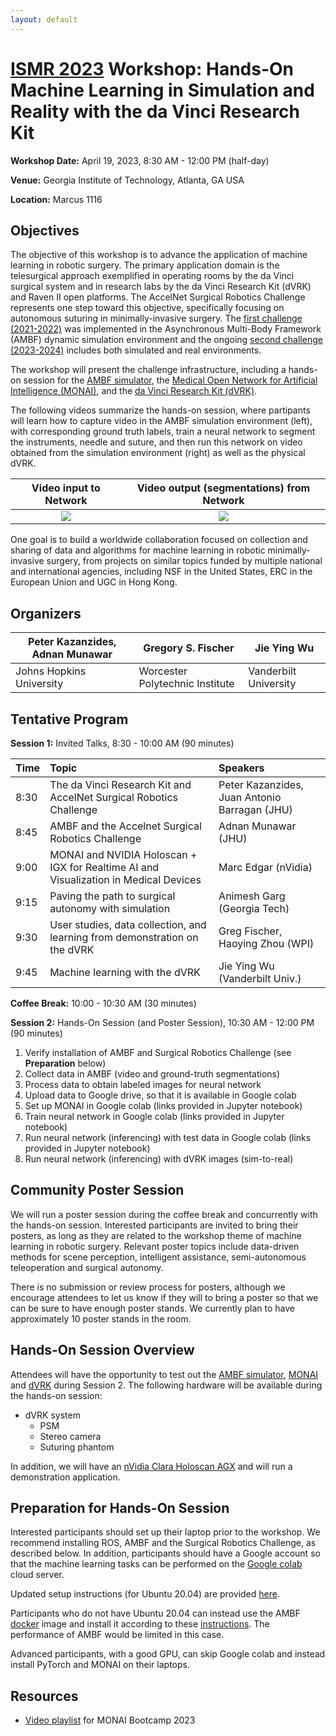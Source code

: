 ```yaml
---
layout: default
---
```


# [ISMR 2023](http://www.ismr.gatech.edu/) Workshop: Hands-On Machine Learning in Simulation and Reality with the da Vinci Research Kit

**Workshop Date:**  April 19, 2023, 8:30 AM - 12:00 PM (half-day)

**Venue:** Georgia Institute of Technology, Atlanta, GA USA

**Location:** Marcus 1116

## Objectives

The objective of this workshop is to advance the application of machine learning in robotic surgery. The primary application domain is the telesurgical approach exemplified in operating rooms by the da Vinci surgical system and in research labs by the da Vinci Research Kit (dVRK) and Raven II open platforms. The AccelNet Surgical Robotics Challenge represents one step toward this objective, specifically focusing on autonomous suturing in minimally-invasive surgery.
The [first challenge (2021-2022)](https://collaborative-robotics.github.io/surgical-robotics-challenge/challenge-2021.html)
was implemented in the Asynchronous Multi-Body Framework (AMBF) dynamic simulation environment and the ongoing
[second challenge (2023-2024)](https://collaborative-robotics.github.io/surgical-robotics-challenge-2023/challenge-2023.html)
includes both simulated and real environments.

The workshop will present the challenge infrastructure, including a hands-on session for the [AMBF simulator](https://github.com/WPI-AIM/ambf), the [Medical Open Network for Artificial Intelligence (MONAI)](https://monai.io/), and the [da Vinci Research Kit (dVRK)](https://github.com/jhu-dvrk/sawIntuitiveResearchKit/wiki).

The following videos summarize the hands-on session, where partipants will learn how to capture video in the AMBF simulation environment (left), with corresponding ground truth labels, train a neural network to segment the instruments, needle and suture, and then run this network on video obtained from the simulation environment (right) as well as the physical dVRK.

| Video input to Network | Video output (segmentations) from Network |
|:----------------------:|:-----------------------------------------:|
| <img src='./images/InputVideo.gif' /> | <img src='./images/OutputVideo.gif' /> |

One goal is to build a worldwide collaboration focused on collection and sharing of data and algorithms for machine learning in robotic minimally-invasive surgery, from projects on similar topics funded by multiple national and international agencies, including NSF in the United States, ERC in the European Union and UGC in Hong Kong.

## Organizers

| Peter Kazanzides, Adnan Munawar    | Gregory S. Fischer              | Jie Ying Wu           |
|------------------------------------|---------------------------------|-----------------------|
| Johns Hopkins University           | Worcester Polytechnic Institute | Vanderbilt University |

## Tentative Program

**Session 1:**  Invited Talks, 8:30 - 10:00 AM (90 minutes)

| Time | Topic        | Speakers |
|:-----|:-------------|:---------|
| 8:30 | The da Vinci Research Kit and AccelNet Surgical Robotics Challenge | Peter Kazanzides, Juan Antonio Barragan (JHU) |
| 8:45 | AMBF and the Accelnet Surgical Robotics Challenge | Adnan Munawar (JHU) |
| 9:00 | MONAI and NVIDIA Holoscan + IGX for Realtime AI and Visualization in Medical Devices | Marc Edgar (nVidia) |
| 9:15 | Paving the path to surgical autonomy with simulation | Animesh Garg (Georgia Tech) |
| 9:30 | User studies, data collection, and learning from demonstration on the dVRK | Greg Fischer, Haoying Zhou (WPI) |
| 9:45 | Machine learning with the dVRK | Jie Ying Wu (Vanderbilt Univ.) |

**Coffee Break:**  10:00 - 10:30 AM (30 minutes)

**Session 2:**  Hands-On Session (and Poster Session), 10:30 AM - 12:00 PM (90 minutes)
  1. Verify installation of AMBF and Surgical Robotics Challenge (see **Preparation** below)
  2. Collect data in AMBF (video and ground-truth segmentations)
  3. Process data to obtain labeled images for neural network
  4. Upload data to Google drive, so that it is available in Google colab
  5. Set up MONAI in Google colab (links provided in Jupyter notebook)
  6. Train neural network in Google colab (links provided in Jupyter notebook)
  7. Run neural network (inferencing) with test data in Google colab (links provided in Jupyter notebook)
  8. Run neural network (inferencing) with dVRK images (sim-to-real)

## Community Poster Session

We will run a poster session during the coffee break and concurrently with the hands-on session.
Interested participants are invited to bring
their posters, as long as they are related to the workshop theme of machine learning in robotic surgery.
Relevant poster topics include data-driven methods for scene perception, intelligent assistance, semi-autonomous
teleoperation and surgical autonomy.

There is no submission or review process for posters, although we encourage attendees to let us know if they will
to bring a poster so that we can be sure to have enough poster stands. We currently plan to have approximately
10 poster stands in the room.

## Hands-On Session Overview

Attendees will have the opportunity to test out the [AMBF simulator](https://github.com/WPI-AIM/ambf),
[MONAI](https://monai.io/) and [dVRK](https://github.com/jhu-dvrk/sawIntuitiveResearchKit/wiki) during Session 2.
The following hardware will be available during the hands-on session:

  * dVRK system
    * PSM
    * Stereo camera
    * Suturing phantom

In addition, we will have an [nVidia Clara Holoscan AGX](https://www.nvidia.com/en-us/clara/medical-devices/)
and will run a demonstration application.

## Preparation for Hands-On Session

Interested participants should set up their laptop prior to the workshop.
We recommend installing ROS, AMBF and the Surgical Robotics Challenge, as described below.
In addition, participants should have a Google account so that the machine learning tasks
can be performed on the [Google colab](https://colab.research.google.com/) cloud server.

Updated setup instructions (for Ubuntu 20.04) are provided [here](https://github.com/Accelnet-project-repositories/ISMR_workshop_2023).

Participants who do not have Ubuntu 20.04 can instead use the AMBF [docker](https://github.com/collaborative-robotics/docker-ambf) image and install it according to these [instructions](https://github.com/collaborative-robotics/docker-ambf). The performance of AMBF would be limited in this case.

Advanced participants, with a good GPU, can skip Google colab and instead install PyTorch
and MONAI on their laptops.

## Resources

  * [Video playlist](https://www.youtube.com/playlist?list=PLtoSVSQ2XzyAJAGzaHF0nUIkav0BnxhrJ) for MONAI Bootcamp 2023
